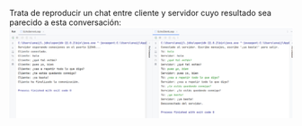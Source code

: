 Trata de reproducir un chat entre cliente y servidor cuyo resultado sea parecido a esta conversación: 
![img.png](img.png)